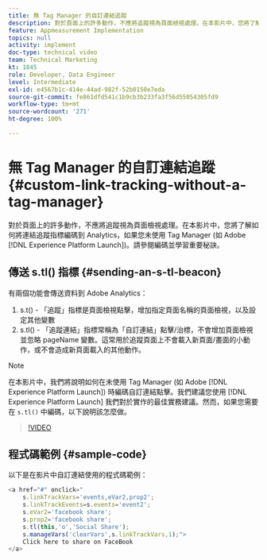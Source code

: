```yaml
---
title: 無 Tag Manager 的自訂連結追蹤
description: 對於頁面上的許多動作，不應將追蹤視為頁面檢視處理。在本影片中，您將了解如何將連結追蹤指標編碼到 Analytics，如果您未使用 Tag Manager (如 Experience Platform Launch)。請參閱編碼並學習重要秘訣。
feature: Appmeasurement Implementation
topics: null
activity: implement
doc-type: technical video
team: Technical Marketing
kt: 1845
role: Developer, Data Engineer
level: Intermediate
exl-id: e4567b1c-414e-44ad-982f-52b0150e7eda
source-git-commit: fe861dfd541c1b9cb3b233fa3f56d55054305fd9
workflow-type: tm+mt
source-wordcount: '271'
ht-degree: 100%

---
```


# 無 Tag Manager 的自訂連結追蹤 {#custom-link-tracking-without-a-tag-manager}

對於頁面上的許多動作，不應將追蹤視為頁面檢視處理。在本影片中，您將了解如何將連結追蹤指標編碼到 Analytics，如果您未使用 Tag Manager (如 Adobe [!DNL Experience Platform Launch])。請參閱編碼並學習重要秘訣。

## 傳送 s.tl() 指標 {#sending-an-s-tl-beacon}

有兩個功能會傳送資料到 Adobe Analytics：

1. s.t() - 「追蹤」指標是頁面檢視點擊，增加指定頁面名稱的頁面檢視，以及設定其他變數
1. s.tl() - 「追蹤連結」指標常稱為「自訂連結」點擊/治標，不會增加頁面檢視並忽略 pageName 變數。這常用於追蹤頁面上不會載入新頁面/畫面的小動作，或不會造成新頁面載入的其他動作。

>[!NOTE]
>
>在本影片中，我們將說明如何在未使用 Tag Manager (如 Adobe [!DNL Experience Platform Launch]) 時編碼自訂連結點擊。我們建議您使用 [!DNL Experience Platform Launch] 我們對於實作的最佳實務建議。然而，如果您需要在 `s.tl()` 中編碼，以下說明該怎麼做。

>[!VIDEO](https://video.tv.adobe.com/v/25832/?quality=12)

## 程式碼範例 {#sample-code}

以下是在影片中自訂連結使用的程式碼範例：

```JavaScript
<a href="#" onclick="
    s.linkTrackVars='events,eVar2,prop2';
    s.linkTrackEvents=s.events='event2';
    s.eVar2='facebook share';
    s.prop2='facebook share';
    s.tl(this,'o','Social Share');
    s.manageVars('clearVars',s.linkTrackVars,1);">
    Click here to share on FaceBook
</a>
```
